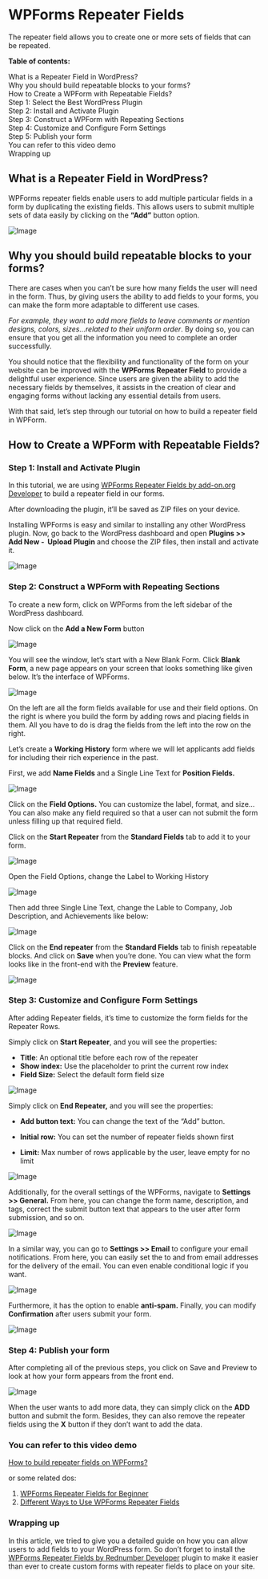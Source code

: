 # WPForms Repeater Fields
The repeater field allows you to create one or more sets of fields that can be repeated.

**Table of contents:**

What is a Repeater Field in WordPress?  
Why you should build repeatable blocks to your forms?  
How to Create a WPForm with Repeatable Fields?  
Step 1: Select the Best WordPress Plugin  
Step 2:  Install and Activate Plugin  
Step 3: Construct a WPForm with Repeating Sections   
Step 4: Customize and Configure Form Settings  
Step 5: Publish your form  
You can refer to this video demo  
Wrapping up

## What is a Repeater Field in WordPress?

WPForms repeater fields enable users to add multiple particular fields in a form by duplicating the existing fields. This allows users to submit multiple sets of data easily by clicking on the **“Add”** button option.

![Image](https://add-ons.org/wp-content/uploads/2023/08/how-does-the-repeater-work-2.gif)

## Why you should build repeatable blocks to your forms?

There are cases when you can’t be sure how many fields the user will need in the form. Thus, by giving users the ability to add fields to your forms, you can make the form more adaptable to different use cases.

*For example, they want to add more fields to leave comments or mention designs, colors, sizes…related to their uniform order*. By doing so, you can ensure that you get all the information you need to complete an order successfully.

You should notice that the flexibility and functionality of the form on your website can be improved with the **WPForms Repeater Field** to provide a delightful user experience. Since users are given the ability to add the necessary fields by themselves, it assists in the creation of clear and engaging forms without lacking any essential details from users.

With that said, let’s step through our tutorial on how to build a repeater field in WPForm.

## How to Create a WPForm with Repeatable Fields?
### Step 1: Install and Activate Plugin 

In this tutorial, we are using [WPForms Repeater Fields by add-on.org Developer]([https://1.envato.market/rQz7P5](https://add-ons.org/plugin/wpforms-repeater-fields/)) to build a repeater field in our forms.

After downloading the plugin, it’ll be saved as ZIP files on your device.

Installing WPForms is easy and similar to installing any other WordPress plugin. Now, go back to the WordPress dashboard and open **Plugins >> Add New -  Upload Plugin** and choose the ZIP files, then install and activate it.

![Image](https://add-ons.org/wp-content/uploads/2023/08/image-156.png)

### Step 2: Construct a WPForm with Repeating Sections

To create a new form, click on WPForms from the left sidebar of the WordPress dashboard. 

Now click on the **Add a New Form** button

![Image](https://add-ons.org/wp-content/uploads/2023/08/image-158.png)

You will see the window, let’s start with a New Blank Form.
Click **Blank Form**, a new page appears on your screen that looks something like given below. It’s the interface of WPForms.

![Image](https://lh6.googleusercontent.com/vxK_yQ1eR0OKu7iWNJCbqFOn58DUIVIQgM3OUHy9SYR324Lr_0YJTPUUJ1Wyys_mYpACVDP1sQHUmDmJa7VVXi0GPqOCyfpuZiXJ1-TXGaVF6yfkmIalRtSn8lW3VZuuasIwrYasn0IIviFdKdRRjvg)

On the left are all the form fields available for use and their field options. On the right is where you build the form by adding rows and placing fields in them. All you have to do is drag the fields from the left into the row on the right.

Let’s create a **Working History** form where we will let applicants add fields for including their rich experience in the past. 

First, we add **Name Fields** and a Single Line Text for **Position Fields.**

![Image](https://add-ons.org/wp-content/uploads/2023/08/image-159-1024x410.png)

Click on the **Field Options.** You can customize the label, format, and size... You can also make any field required so that a user can not submit the form unless filling up that required field.

Click on the **Start Repeater** from the **Standard Fields** tab to add it to your form.

![Image](https://lh5.googleusercontent.com/i5cOV8zVejw1fHT7pn4tBxdDE6yFVi-9yUOU2i9sw4ad5kcvIG2XZ8DlDoFNyd3E-Vgl4p580B2qqvW4fUB3NabSW49AE8zF2s5o0FGBRrOf5VgMZzkv0VgDjzQieBxLC54A8bPV0p30Snn0WSeBm6s)

Open the Field Options, change the Label to Working History

![Image](https://add-ons.org/wp-content/uploads/2023/08/image-160-1024x329.png)

Then add three Single Line Text, change the Lable to Company, Job Description, and Achievements like below:

![Image](https://add-ons.org/wp-content/uploads/2023/08/image-163-1024x571.png)

Click on the **End repeater** from the **Standard Fields** tab to finish repeatable blocks. And click on **Save** when you’re done. You can view what the form looks like in the front-end with the **Preview** feature. 

![Image](https://add-ons.org/wp-content/uploads/2023/08/image-164-1024x663.png)

### Step 3: Customize and Configure Form Settings
After adding Repeater fields, it’s time to customize the form fields for the Repeater Rows. 

Simply click on **Start Repeater**, and you will see the properties:

* **Title**: An optional title before each row of the repeater
* **Show index:** Use the placeholder to print the current row index
* **Field Size:** Select the default form field size

![Image](https://add-ons.org/wp-content/uploads/2023/08/image-161.png)

Simply click on **End Repeater,** and you will see the properties:

* **Add button text:** You can change the text of the “Add” button.  

* **Initial row:** You can set the number of  repeater fields shown first

* **Limit:** Max number of rows applicable by the user, leave empty for no limit

![Image](https://add-ons.org/wp-content/uploads/2023/08/image-162.png)

Additionally, for the overall settings of the WPForms, navigate to **Settings >> General.** From here, you can change the form name, description, and tags,  correct the submit button text that appears to the user after form submission, and so on.

![Image](https://lh4.googleusercontent.com/ZFN1AJ2_pB-itBeaPAygcbFxRSQquvsW3ZsuFSTUySQOci4yeTwKcGUnhtEXvWZ41mK744fdlivsCnPs82uW6EXIRJGytyfv361lHR3akf5xoze9sCBzSBSlSgmez-s_titcJww5BbaW22e28YwUcNM)

In a similar way, you can go to **Settings >> Email** to configure your email notifications. From here, you can easily set the to and from email addresses for the delivery of the email. You can even enable conditional logic if you want.

![Image](https://lh3.googleusercontent.com/mNhyYJWr3vCV1XBhgbRL3fC7ybpcXKoTF6RMOtSLpq0hB3AHc7Sv5z82DpRj-EsJsa7UOFTeNbVA6F-lB4W8qI1qOjV8KJT1t3id0_8EWJeXgESV0FBoFB2_9QnmkA0hUrKkiCCv0zp-CXcipY3X9ZE)

Furthermore, it has the option to enable **anti-spam.**
Finally, you can modify **Confirmation** after users submit your form.

![Image](https://lh5.googleusercontent.com/tFKaX2QZw0GNGoW6_Rb3qUsQqn0Qt5ybW13PPnJs3NaWfm5RIZvS-2Q469lmau0bTgOFrQfuv6Hjp8Clp6_h8R19oTlzqhFyLHO3q08dhLqcz59bHVY_r9yDZu4tR2QdkYhcrfev7zQs2jhHa3uC2Vo)

### Step 4: Publish your form
After completing all of the previous steps, you click on Save and Preview to look at how your form appears from the front end. 

![Image](https://add-ons.org/wp-content/uploads/2023/08/Screen-Recording-2023-08-31-at-23.24.32.gif)

When the user wants to add more data, they can simply click on the **ADD** button and submit the form. Besides, they can also remove the repeater fields using the **X**  button if they don’t want to add the data. 

### You can refer to this video demo
[How to build repeater fields on WPForms?](https://youtu.be/79wBkjxbOFw?si=_IgV7Yw5lPN0D7gf)

or some related dos:

1. [WPForms Repeater Fields for Beginner](https://add-ons.org/the-basic-understanding-of-wpforms-repeater-fields/)
2. [Different Ways to Use WPForms Repeater Fields](https://add-ons.org/different-ways-to-use-wpforms-repeater-fields/)

### Wrapping up
In this article, we tried to give you a detailed guide on how you can allow users to add fields to your WordPress form. So don’t forget to install the [WPForms Repeater Fields by Rednumber Developer](https://1.envato.market/rQz7P5) plugin to make it easier than ever to create custom forms with repeater fields to place on your site. 



